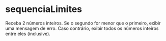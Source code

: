 # sequenciaLimites
Receba 2 números inteiros. Se o segundo for menor que o primeiro, exibir uma mensagem de erro. Caso contrário, exibir todos os números inteiros entre eles (inclusive).
